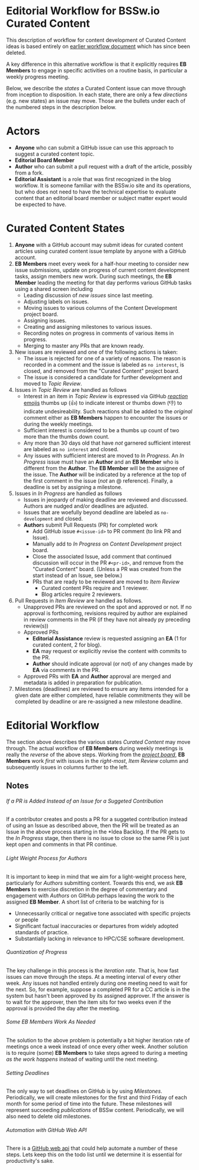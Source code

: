 # Editorial Workflow for BSSw.io Curated Content

This description of workflow for content development of Curated Content ideas
is based entirely on [earlier workflow document](https://github.com/betterscientificsoftware/betterscientificsoftware.github.io/blob/80d90aef9b9df524a3397425a5a09e1d6f880b70/Site/CuratedContentEditorialWorkflow.md)
which has since been deleted.

A key difference in this alternative workflow is that it explicitly requires
**EB Members** to engage in specific activities on a routine basis, in particular
a weekly progress meeting.

Below, we describe the *states* a Curated Content issue can
move through from inception to disposition. In each state, there are only a few
*directions* (e.g. new states) an issue may move. Those are the bullets under
each of the numbered steps in the description below.

# Actors
* **Anyone** who can submit a GitHub issue can use this approach to suggest a curated content topic.
* **Editorial Board Member**
* **Author** who can submit a pull request with a draft of the article, possibly from a fork.
* **Editorial Assistant** is a role that was first recognized in the blog workflow.
  It is someone familiar with the BSSw.io site and its operations, but who does not
  need to have the technical expertise to evaluate content that an editorial board
  member or subject matter expert would be expected to have.

# Curated Content States

1. **Anyone** with a GitHub account may submit ideas for curated content articles
   using curated content issue template by anyone with a GitHub account.
1. **EB Members** meet every week for a half-hour meeting to consider new
   issue submissions, update on progress of current content development tasks, assign
   members new work. During such meetings, the **EB Member** leading the meeting for that
   day performs various GitHub tasks using a shared screen including
   * Leading discussion of *new issues* since last meeting.
   * Adjusting labels on issues.
   * Moving issues to various columns of the Content Development project board.
   * Assigning issues.
   * Creating and assigning milestones to various issues.
   * Recording notes on progress in comments of various items in progress.
   * Merging to master any PRs that are known ready.
1. New issues are reviewed and one of the following actions is taken:
   * The issue is rejected for one of a variety of reasons. The reason is
     recorded in a comment and the issue is labeled as `no interest`, is closed,
     and removed from the "Curated Content" project board.
   * The issue is considered a candidate for further development and moved to
     *Topic Review*.
1. Issues in *Topic Review* are handled as follows
   * Interest in an item in *Topic Review* is expressed via GitHub
     [*reaction* emojis](https://github.blog/2016-03-10-add-reactions-to-pull-requests-issues-and-comments/)
     thumbs up (:+1:) to indicate interest or thumbs down (:-1:) to indicate undesireability.
     Such reactions shall be added to the *original* comment either as **EB Members** happen
     to encounter the issues or during the weekly meetings.
   * Sufficient interest is considered to be a thumbs up count of two more than the thumbs down
     count.
   * Any more than 30 days old that have *not* garnered sufficient interest are labeled
     as `no interest` and closed.
   * Any issues with sufficient interest are moved to *In Progress*. An *In Progress* issue
     must have an **Author** and an **EB Member** who is different from the **Author**.
     The **EB Member** will be the assignee of the issue. The **Author** will be indicated
     by a reference at the top of the first comment in the issue (*not* an @ reference). Finally, a
     deadline is set by assigning a milestone.
1. Issues in *In Progress* are handled as follows
   * Issues in jeopardy of making deadline are reviewed and discussed. Authors are
     nudged and/or deadlines are adjusted.
   * Issues that are woefully beyond deadline are labeled as `no-development` and closed.
   * **Author**s submit Pull Requests (PR) for completed work
     * Add GitHub issue `#<issue-id>` to PR comment (to link PR and Issue).
     * Manually add to *In Progress* on *Content Development* project board.
     * Close the associated Issue, add comment that continued discussion will occur in the 
       PR `#<pr-id>`, and remove from the "Curated Content" board. (Unless a PR was created
       from the start instead of an Issue, see below.)
     * PRs that are ready to be reviewed are  moved to *Item Review*
       * Curated content PRs require and 1 reviewer.
       * Blog articles require 2 reviewers.
1. Pull Requests in *Item Review* are handled as follows.
   * Unapproved PRs are reviewed on the spot and approved or not. If no approval is
     forthcoming, revisions required by author are explained in review comments in the
     PR (if they have not already py preceding review(s))
   * Approved PRs
     * **Editorial Assistance** review is requested assigning an **EA** (1 for curated content, 2 for blog).
     * **EA** may request or explicitly revise the content with commits to the PR.
     * **Author** should indicate approval (or not) of any changes made by **EA** via
       comments in the PR.
   * Approved PRs with **EA** and **Author** approval are merged and metadata is added
     in preparation for publication.
1. Milestones (deadlines) are reviewed to ensure any items intended for a given
   date are either completed, have reliable commitments they will be completed
   by deadline or are re-assigned a new milestone deadline.

# Editorial Workflow

The section above describes the various states *Curated Content* may move through.
The actual workflow of **EB Members** during weekly meetings is really the *reverse*
of the above steps. Working from the
[*project board*](https://github.com/betterscientificsoftware/betterscientificsoftware.github.io/projects/3),
**EB Members** work *first* with issues in the *right-most*, *Item Review* column
and subsequently issues in columns further to the left.

## Notes

###### If a PR is Added Instead of an Issue for a Suggeted Contribution
If a contributor creates and posts a PR for a suggeted contribution instead of using an Issue
as described above, then the PR will be treated as an Issue in the above process starting
in the *Idea Backlog.  If the PR gets to the *In Progress* stage, then there is no issue
to close so the same PR is just kept open and comments in that PR continue.

###### Light Weight Process for Authors
It is important to keep in mind that we aim for a light-weight process here, particularly
for *Authors* submitting content. Towards this end, we ask **EB Members** to exercise
discretion in the degree of commentary and engagement with *Authors* on GitHub perhaps
leaving the work to the assigned **EB Member**. A short list of criteria to be watching
for is
* Unnecessarily critical or negative tone associated with specific projects or people
* Significant factual inaccuracies or departures from widely adopted standards of practice.
* Substantially lacking in relevance to HPC/CSE software development.

###### Quantization of Progress
The key challenge in this process is the *iteration rate*. That is, how fast issues can
move through the steps. At a meeting interval of every other week. Any issues not handled
entirely during one meeting need to wait for the next. So, for example, suppose a
completed PR for a CC article is in the system but hasn't been approved by its assigned
approver. If the answer is to wait for the approver, then the item sits for two weeks
even if the approval is provided the day after the meeting.

###### Some EB Members Work As Needed
The solution to the above problem is potentially a bit higher iteration rate of meetings once
a week instead of once every other week. Another solution is to require (some) **EB Members**
to take steps agreed to during a meeting *as the work happens* instead of waiting until the
next meeting.

###### Setting Deadlines
The only way to set deadlines on GitHub is by using *Milestones*. Periodically, we will
create milestones for the first and third Friday of each month for some period of time
into the future. These milestones will represent succeeding *publications* of BSSw content.
Periodically, we will also need to delete old milestones.

###### Automation with GitHub Web API 
There is a [GitHub web api](https://developer.github.com/v3/issues/milestones/#create-a-milestone)
that could help automate a number of these steps. Lets keep this on the todo list until
we determine it is essential for productivity's sake.
